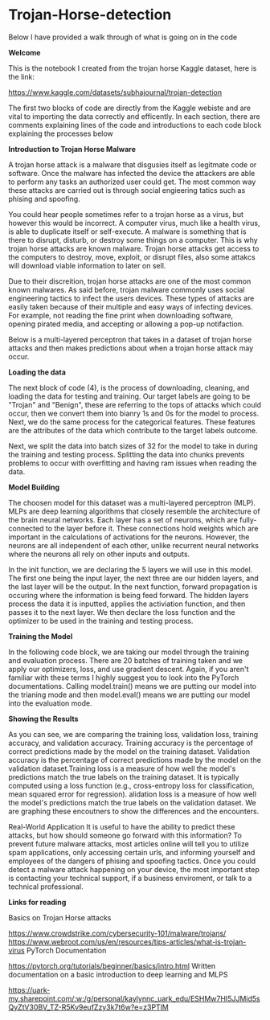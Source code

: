 # Trojan-Horse-detection
Below I have provided a walk through of what is going on in the code 

**Welcome**

This is the notebook I created from the trojan horse Kaggle dataset, here is the link:

https://www.kaggle.com/datasets/subhajournal/trojan-detection

The first two blocks of code are directly from the Kaggle webiste and are vital to importing the data correctly and efficently. In each section, there are comments explaining lines of the code and introductions to each code block explaining the processes below

**Introduction to Trojan Horse Malware**

A trojan horse attack is a malware that disgusies itself as legitmate code or software. Once the malware has infected the device the attackers are able to perform any tasks an authorized user could get. The most common way these attacks are carried out is through social engieering tatics such as phising and spoofing.

You could hear people sometimes refer to a trojan horse as a virus, but however this would be incorrect. A computer virus, much like a health virus, is able to duplicate itself or self-execute. A malware is something that is there to disrupt, disturb, or destroy some things on a computer. This is why trojan horse attacks are known malware. Trojan horse attacks get access to the computers to destroy, move, exploit, or disrupt files, also some attakcs will download viable information to later on sell.

Due to their discreition, trojan horse attacks are one of the most common known malwares. As said before, trojan malware commonly uses social engineering tactics to infect the users devices. These types of attacks are easily taken because of their multiple and easy ways of infecting devices. For example, not reading the fine print when downloading software, opening pirated media, and accepting or allowing a pop-up notifaction.

Below is a multi-layered perceptron that takes in a dataset of trojan horse attacks and then makes predictions about when a trojan horse attack may occur.

**Loading the data**

The next block of code (4), is the process of downloading, cleaning, and loading the data for testing and training. Our target labels are going to be "Trojan" and "Benign", these are referring to the tops of attacks which could occur, then we convert them into bianry 1s and 0s for the model to process. Next, we do the same process for the categorical features. These features are the attributes of the data which contribute to the target labels outcome.

Next, we split the data into batch sizes of 32 for the model to take in during the training and testing process. Splitting the data into chunks prevents problems to occur with overfitting and having ram issues when reading the data.

**Model Building**

The choosen model for this dataset was a multi-layered perceptron (MLP). MLPs are deep learning algorithms that closely resemble the architecture of the brain neural networks. Each layer has a set of neurons, which are fully-connected to the layer before it. These connections hold weights which are important in the calculations of activations for the neurons. However, the neurons are all independent of each other, unlike recurrent neural networks where the neurons all rely on other inputs and outputs.

In the init function, we are declaring the 5 layers we will use in this model. The first one being the input layer, the next three are our hidden layers, and the last layer will be the output. In the next function, forward propagation is occuring where the information is being feed forward. The hidden layers process the data it is inputted, applies the activiation function, and then passes it to the next layer. We then declare the loss function and the optimizer to be used in the training and testing process.

**Training the Model**

In the following code block, we are taking our model through the training and evaluation process. There are 20 batches of training taken and we apply our optimizers, loss, and use gradient descent. Again, if you aren't familiar with these terms I highly suggest you to look into the PyTorch documentations. Calling model.train() means we are putting our model into the trianing mode and then model.eval() means we are putting our model into the evaluation mode.

**Showing the Results**

As you can see, we are comparing the training loss, validation loss, training accuracy, and validation accuracy. Training accuracy is the percentage of correct predictions made by the model on the training dataset. Validation accuracy is the percentage of correct predictions made by the model on the validation dataset.Training loss is a measure of how well the model's predictions match the true labels on the training dataset. It is typically computed using a loss function (e.g., cross-entropy loss for classification, mean squared error for regression). alidation loss is a measure of how well the model's predictions match the true labels on the validation dataset. We are graphing these encoutners to show the differences and the encounters.

Real-World Application
It is useful to have the ability to predict these attacks, but how should someone go forward with this information? To prevent future malware attacks, most articles online will tell you to utilize spam applications, only accessing certain urls, and informing yourself and employees of the dangers of phising and spoofing tactics. Once you could detect a malware attack happening on your device, the most important step is contacting your technical support, if a business enviroment, or talk to a technical professional.

**Links for reading**

Basics on Trojan Horse attacks

https://www.crowdstrike.com/cybersecurity-101/malware/trojans/
https://www.webroot.com/us/en/resources/tips-articles/what-is-trojan-virus
PyTorch Documentation

https://pytorch.org/tutorials/beginner/basics/intro.html
Written documentation on a basic introduction to deep learning and MLPS

https://uark-my.sharepoint.com/:w:/g/personal/kaylynnc_uark_edu/ESHMw7HI5JJMid5sQyZtV30BV_TZ-R5Kv9eufZzy3k7t6w?e=z3PTlM
